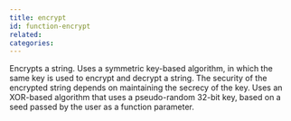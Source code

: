 ```yaml
---
title: encrypt
id: function-encrypt
related:
categories:
---
```


Encrypts a string. Uses a symmetric key-based algorithm, in
        which the same key is used to encrypt and decrypt a string.
        The security of the encrypted string depends on maintaining
        the secrecy of the key. Uses an XOR-based algorithm that uses
        a pseudo-random 32-bit key, based on a seed passed by the user
        as a function parameter.